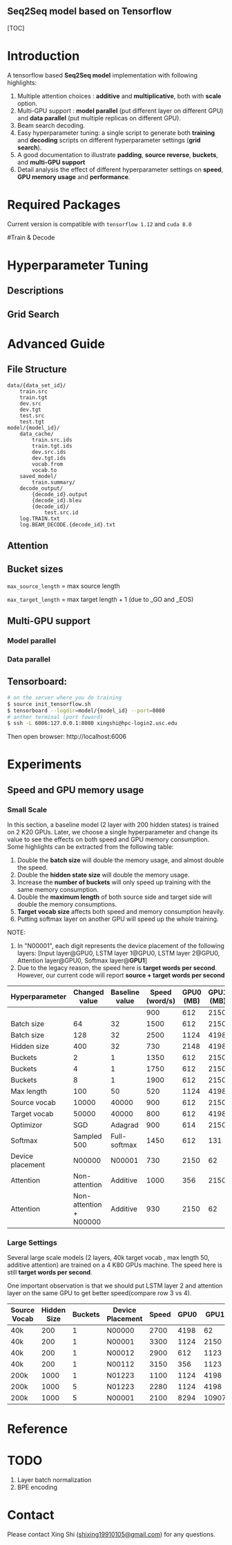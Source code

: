Seq2Seq model based on Tensorflow
----------

[TOC]

# Introduction
A tensorflow based **Seq2Seq model** implementation with following highlights:

 1. Multiple attention choices : **additive** and **multiplicative**, both with **scale** option.
 2. Multi-GPU support : **model parallel** (put different layer on different GPU) and **data  parallel** (put multiple replicas on different GPU).
 3. Beam search decoding.
 4. Easy hyperparameter tuning: a single script to generate both **training** and **decoding** scripts on different hyperparameter settings (**grid search**).
 5. A good documentation to illustrate **padding**, **source reverse**, **buckets**, and **multi-GPU support**
 6. Detail analysis the effect of different hyperparameter settings on **speed**, **GPU memory usage** and **performance**.

# Required Packages

Current version is compatible with `tensorflow 1.12` and `cuda 8.0`

#Train & Decode

# Hyperparameter Tuning

## Descriptions
## Grid Search 

# Advanced Guide

## File Structure
```
data/{data_set_id}/
	train.src
	train.tgt
	dev.src
	dev.tgt
	test.src
	test.tgt
model/{model_id}/
	data_cache/
		train.src.ids
		train.tgt.ids
		dev.src.ids
		dev.tgt.ids
		vocab.from
		vocab.to
	saved_model/
		train.summary/
	decode_output/
		{decode_id}.output
		{decode_id}.bleu
		{decode_id}/
			test.src.id
	log.TRAIN.txt
	log.BEAM_DECODE.{decode_id}.txt
```

## Attention


## Bucket sizes

`max_source_length` = max source length

`max_target_length` = max target length + 1 (due to _GO and _EOS)

## Multi-GPU support 
### Model parallel
### Data parallel 
	
## Tensorboard:

```bash
# on the server where you do training
$ source init_tensorflow.sh
$ tensorboard --logdir=model/{model_id} --port=8080
# anther terminal (port foward)
$ ssh -L 6006:127.0.0.1:8080 xingshi@hpc-login2.usc.edu
```
Then open browser: http://localhost:6006

# Experiments

## Speed and GPU memory usage

### Small Scale
In this section, a baseline model (2 layer with 200 hidden states) is trained on 2 K20 GPUs. Later, we choose a single hyperparameter and change its value to see the effects on both speed and GPU memory consumption.  Some highlights can be extracted from the following table:

1. Double the **batch size** will  double the memory usage,  and almost double the speed.
2. Double the **hidden state size** will double the memory usage.
3. Increase the **number of buckets** will only speed up training with the same memory consumption.
4. Double the **maximum length** of both source side and target side will double the memory consumptions.
5. **Target vocab size** affects both speed and memory consumption heavily.
6. Putting softmax layer on another GPU will speed up the whole training. 

NOTE:

1. In "N00001", each digit represents the device placement of the following layers: [Input layer@GPU0, LSTM layer 1@GPU0, LSTM layer 2@GPU0, Attention layer@GPU0, Softmax layer@**GPU1**]
2. Due to the legacy reason, the speed here is **target words per second**. However, our current code will  report **source + target words per second** 

| Hyperparameter | Changed value | Baseline value | Speed (word/s) | GPU0 (MB) | GPU1 (MB) | 
|---|---|---|---|---|---|
 |  |  |  | 900 | 612 | 2150 | 
 | Batch size | 64 | 32 | 1500 | 612 | 2150 | 
 | Batch size | 128 | 32 | 2500 | 1124 | 4198 | 
 | Hidden size | 400 | 32 | 730 | 2148 | 4198 | 
 | Buckets | 2 | 1 | 1350 | 612 | 2150 | 
 | Buckets | 4 | 1 | 1750 | 612 | 2150 | 
 | Buckets | 8 | 1 | 1900 | 612 | 2150 | 
 | Max length | 100 | 50 | 520 | 1124 | 4198 | 
 | Source vocab | 10000 | 40000 | 900 | 612 | 2150 | 
 | Target vocab | 50000 | 40000 | 800 | 612 | 4198 | 
 | Optimizor | SGD | Adagrad | 900 | 614 | 2150 | 
 | Softmax | Sampled 500 | Full-softmax | 1450 | 612 | 131 | 
 | Device placement | N00000 | N00001 | 730 | 2150 | 62 | 
 | Attention | Non-attention | Additive | 1000 | 356 | 2150 | 
 | Attention | Non-attention + N00000 | Additive | 930 | 2150 | 62 | 

### Large Settings
Several large scale models (2 layers, 40k target vocab , max length 50, additive attention) are trained on a 4 K80 GPUs machine. The speed here is still **target words per second**.

One important observation is that we should put LSTM layer 2 and attention layer on the same GPU to get better speed(compare row 3 vs 4).

| Source Vocab | Hidden Size | Buckets | Device Placement | Speed | GPU0 | GPU1 | GPU2 | GPU3 | 
|---|---|---|---|---|---|---|---|---|
 | 40k | 200 | 1 | N00000 | 2700 | 4198 | 62 | 62 | 62 | 
 | 40k | 200 | 1 | N00001 | 3300 | 1124 | 2150 | 62 | 62 | 
 | 40k | 200 | 1 | N00012 | 2900 | 612 | 1123 | 2150 | 62 | 
 | 40k | 200 | 1 | N00112 | 3150 | 356 | 1123 | 2150 | 62 | 
 | 200k | 1000 | 1 | N01223 | 1100 | 1124 | 4198 | 8294 | 10907 | 
 | 200k | 1000 | 5 | N01223 | 2280 | 1124 | 4198 | 8294 | 10907 | 
 | 200k | 1000 | 5 | N00001 | 2100 | 8294 | 10907 | 62 | 62 | 

# Reference

# TODO
1. Layer batch normalization
2. BPE encoding

# Contact 
Please contact Xing Shi (shixing19910105@gmail.com) for any questions. 